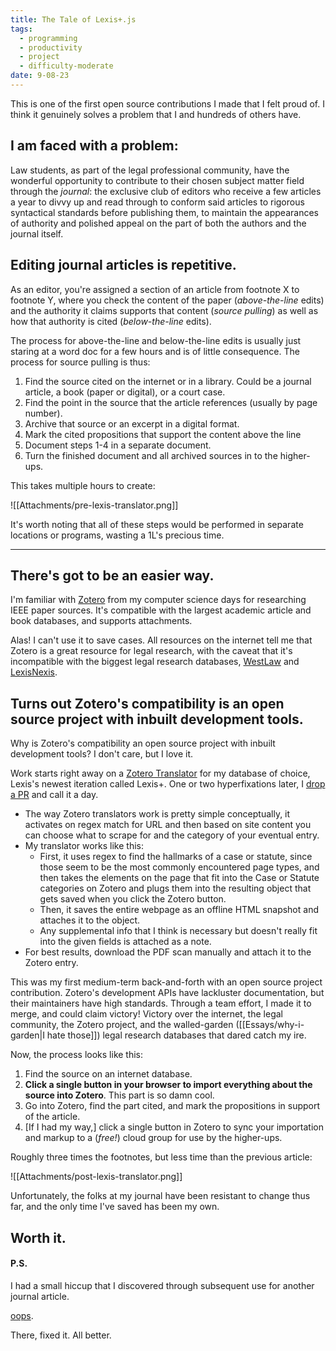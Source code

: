 ```yaml
---
title: The Tale of Lexis+.js
tags:
  - programming
  - productivity
  - project
  - difficulty-moderate
date: 9-08-23
---
```

This is one of the first open source contributions I made that I felt proud of. I think it genuinely solves a problem that I and hundreds of others have.
## I am faced with a problem:
Law students, as part of the legal professional community, have the wonderful opportunity to contribute to their chosen subject matter field through the *journal*: the exclusive club of editors who receive a few articles a year to divvy up and read through to conform said articles to rigorous syntactical standards before publishing them, to maintain the appearances of authority and polished appeal on the part of both the authors and the journal itself.
## Editing journal articles is repetitive.
As an editor, you're assigned a section of an article from footnote X to footnote Y, where you check the content of the paper (*above-the-line* edits) and the authority it claims supports that content (*source pulling*) as well as how that authority is cited (*below-the-line* edits). 

The process for above-the-line and below-the-line edits is usually just staring at a word doc for a few hours and is of little consequence. The process for source pulling is thus:
1. Find the source cited on the internet or in a library. Could be a journal article, a book (paper or digital), or a court case.
2. Find the point in the source that the article references (usually by page number).
3. Archive that source or an excerpt in a digital format.
4. Mark the cited propositions that support the content above the line
5. Document steps 1-4 in a separate document.
6. Turn the finished document and all archived sources in to the higher-ups.

This takes multiple hours to create:

![[Attachments/pre-lexis-translator.png]]

It's worth noting that all of these steps would be performed in separate locations or programs, wasting a 1L's precious time.

---
## There's got to be an easier way.
I'm familiar with [Zotero](https://www.zotero.org/) from my computer science days for researching IEEE paper sources. It's compatible with the largest academic article and book databases, and supports attachments. 

Alas! I can't use it to save cases. All resources on the internet tell me that Zotero is a great resource for legal research, with the caveat that it's incompatible with the biggest legal research databases, [WestLaw](https://legal.thomsonreuters.com/en/westlaw) and [LexisNexis](https://www.lexisnexis.com/en-us/products/lexis-plus.page). 
## Turns out Zotero's compatibility is an open source project with inbuilt development tools.
Why is Zotero's compatibility an open source project with inbuilt development tools? I don't care, but I love it.

Work starts right away on a [Zotero Translator](https://github.com/zotero/translators) for my database of choice, Lexis's newest iteration called Lexis+. One or two hyperfixations later, I [drop a PR](https://github.com/zotero/translators/pull/3012) and call it a day. 
- The way Zotero translators work is pretty simple conceptually, it activates on regex match for URL and then based on site content you can choose what to scrape for and the category of your eventual entry.
- My translator works like this:
	- First, it uses regex to find the hallmarks of a case or statute, since those seem to be the most commonly encountered page types, and then takes the elements on the page that fit into the Case or Statute categories on Zotero and plugs them into the resulting object that gets saved when you click the Zotero button. 
	- Then, it saves the entire webpage as an offline HTML snapshot and attaches it to the object. 
	- Any supplemental info that I think is necessary but doesn't really fit into the given fields is attached as a note.
- For best results, download the PDF scan manually and attach it to the Zotero entry.

This was my first medium-term back-and-forth with an open source project contribution. Zotero's development APIs have lackluster documentation, but their maintainers have high standards. Through a team effort, I made it to merge, and could claim victory! Victory over the internet, the legal community, the Zotero project, and the walled-garden ([[Essays/why-i-garden|I hate those]]) legal research databases that dared catch my ire.

Now, the process looks like this:
1. Find the source on an internet database.
2. **Click a single button in your browser to import everything about the source into Zotero**. This part is so damn cool.
3. Go into Zotero, find the part cited, and mark the propositions in support of the article.
4. \[If I had my way,\] click a single button in Zotero to sync your importation and markup to a (*free!*) cloud group for use by the higher-ups.

Roughly three times the footnotes, but less time than the previous article:

![[Attachments/post-lexis-translator.png]]

Unfortunately, the folks at my journal have been resistant to change thus far, and the only time I've saved has been my own.
## Worth it.

#### P.S.
I had a small hiccup that I discovered through subsequent use for another journal article.

[oops](https://github.com/zotero/translators/pull/3038).

There, fixed it. All better.